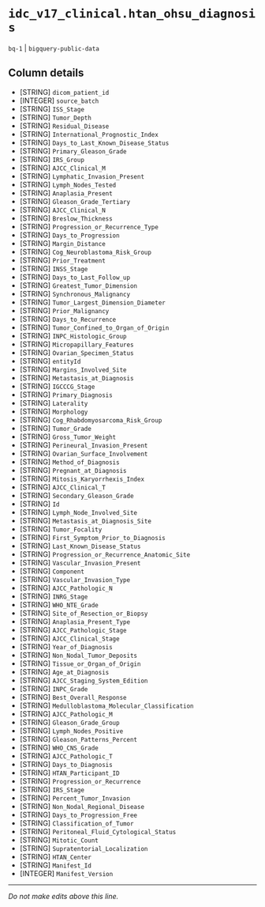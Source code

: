# `idc_v17_clinical.htan_ohsu_diagnosis`
`bq-1` | `bigquery-public-data`

## Column details
* [STRING]    `dicom_patient_id`
* [INTEGER]   `source_batch`
* [STRING]    `ISS_Stage`
* [STRING]    `Tumor_Depth`
* [STRING]    `Residual_Disease`
* [STRING]    `International_Prognostic_Index`
* [STRING]    `Days_to_Last_Known_Disease_Status`
* [STRING]    `Primary_Gleason_Grade`
* [STRING]    `IRS_Group`
* [STRING]    `AJCC_Clinical_M`
* [STRING]    `Lymphatic_Invasion_Present`
* [STRING]    `Lymph_Nodes_Tested`
* [STRING]    `Anaplasia_Present`
* [STRING]    `Gleason_Grade_Tertiary`
* [STRING]    `AJCC_Clinical_N`
* [STRING]    `Breslow_Thickness`
* [STRING]    `Progression_or_Recurrence_Type`
* [STRING]    `Days_to_Progression`
* [STRING]    `Margin_Distance`
* [STRING]    `Cog_Neuroblastoma_Risk_Group`
* [STRING]    `Prior_Treatment`
* [STRING]    `INSS_Stage`
* [STRING]    `Days_to_Last_Follow_up`
* [STRING]    `Greatest_Tumor_Dimension`
* [STRING]    `Synchronous_Malignancy`
* [STRING]    `Tumor_Largest_Dimension_Diameter`
* [STRING]    `Prior_Malignancy`
* [STRING]    `Days_to_Recurrence`
* [STRING]    `Tumor_Confined_to_Organ_of_Origin`
* [STRING]    `INPC_Histologic_Group`
* [STRING]    `Micropapillary_Features`
* [STRING]    `Ovarian_Specimen_Status`
* [STRING]    `entityId`
* [STRING]    `Margins_Involved_Site`
* [STRING]    `Metastasis_at_Diagnosis`
* [STRING]    `IGCCCG_Stage`
* [STRING]    `Primary_Diagnosis`
* [STRING]    `Laterality`
* [STRING]    `Morphology`
* [STRING]    `Cog_Rhabdomyosarcoma_Risk_Group`
* [STRING]    `Tumor_Grade`
* [STRING]    `Gross_Tumor_Weight`
* [STRING]    `Perineural_Invasion_Present`
* [STRING]    `Ovarian_Surface_Involvement`
* [STRING]    `Method_of_Diagnosis`
* [STRING]    `Pregnant_at_Diagnosis`
* [STRING]    `Mitosis_Karyorrhexis_Index`
* [STRING]    `AJCC_Clinical_T`
* [STRING]    `Secondary_Gleason_Grade`
* [STRING]    `Id`
* [STRING]    `Lymph_Node_Involved_Site`
* [STRING]    `Metastasis_at_Diagnosis_Site`
* [STRING]    `Tumor_Focality`
* [STRING]    `First_Symptom_Prior_to_Diagnosis`
* [STRING]    `Last_Known_Disease_Status`
* [STRING]    `Progression_or_Recurrence_Anatomic_Site`
* [STRING]    `Vascular_Invasion_Present`
* [STRING]    `Component`
* [STRING]    `Vascular_Invasion_Type`
* [STRING]    `AJCC_Pathologic_N`
* [STRING]    `INRG_Stage`
* [STRING]    `WHO_NTE_Grade`
* [STRING]    `Site_of_Resection_or_Biopsy`
* [STRING]    `Anaplasia_Present_Type`
* [STRING]    `AJCC_Pathologic_Stage`
* [STRING]    `AJCC_Clinical_Stage`
* [STRING]    `Year_of_Diagnosis`
* [STRING]    `Non_Nodal_Tumor_Deposits`
* [STRING]    `Tissue_or_Organ_of_Origin`
* [STRING]    `Age_at_Diagnosis`
* [STRING]    `AJCC_Staging_System_Edition`
* [STRING]    `INPC_Grade`
* [STRING]    `Best_Overall_Response`
* [STRING]    `Medulloblastoma_Molecular_Classification`
* [STRING]    `AJCC_Pathologic_M`
* [STRING]    `Gleason_Grade_Group`
* [STRING]    `Lymph_Nodes_Positive`
* [STRING]    `Gleason_Patterns_Percent`
* [STRING]    `WHO_CNS_Grade`
* [STRING]    `AJCC_Pathologic_T`
* [STRING]    `Days_to_Diagnosis`
* [STRING]    `HTAN_Participant_ID`
* [STRING]    `Progression_or_Recurrence`
* [STRING]    `IRS_Stage`
* [STRING]    `Percent_Tumor_Invasion`
* [STRING]    `Non_Nodal_Regional_Disease`
* [STRING]    `Days_to_Progression_Free`
* [STRING]    `Classification_of_Tumor`
* [STRING]    `Peritoneal_Fluid_Cytological_Status`
* [STRING]    `Mitotic_Count`
* [STRING]    `Supratentorial_Localization`
* [STRING]    `HTAN_Center`
* [STRING]    `Manifest_Id`
* [INTEGER]   `Manifest_Version`

-------------------------------------------------------------------------------
*Do not make edits above this line.*
